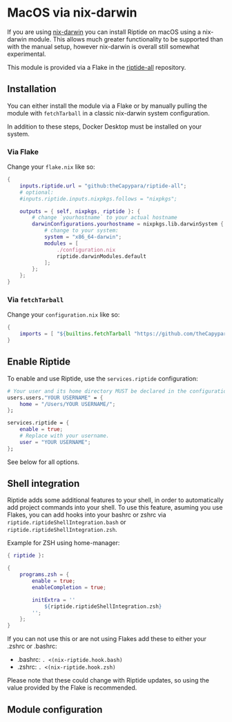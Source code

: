 # MacOS via nix-darwin

If you are using [nix-darwin](https://github.com/LnL7/nix-darwin) you can install Riptide on macOS using
a nix-darwin module. This allows much greater functionality to be supported than with the manual setup, however
nix-darwin is overall still somewhat experimental.

This module is provided via a Flake in the [riptide-all](https://github.com/theCapypara/riptide-all)
repository.

## Installation

You can either install the module via a Flake or by manually pulling the
module with `fetchTarball` in a classic nix-darwin system configuration.

In addition to these steps, Docker Desktop must be installed on your system.

### Via Flake

Change your `flake.nix` like so:

```nix
{
    inputs.riptide.url = "github:theCapypara/riptide-all";
    # optional:
    #inputs.riptide.inputs.nixpkgs.follows = "nixpkgs";

    outputs = { self, nixpkgs, riptide }: {
        # change `yourhostname` to your actual hostname
        darwinConfigurations.yourhostname = nixpkgs.lib.darwinSystem {
            # change to your system:
            system = "x86_64-darwin";
            modules = [
                ./configuration.nix
                riptide.darwinModules.default
            ];
        };
    };
}
```

### Via `fetchTarball`

Change your `configuration.nix` like so:

```nix
{
    imports = [ "${builtins.fetchTarball "https://github.com/theCapypara/riptide-all/archive/master.tar.gz"}/nix/modules/darwin.nix" ];
}
```

## Enable Riptide

To enable and use Riptide, use the `services.riptide` configuration:

```nix
# Your user and its home directory MUST be declared in the configuration:
users.users."YOUR USERNAME" = {
    home = "/Users/YOUR USERNAME/";
};

services.riptide = {
    enable = true;
    # Replace with your username.
    user = "YOUR USERNAME";
};
```

See below for all options.

## Shell integration

Riptide adds some additional features to your shell, in order to automatically add project
commands into your shell. To use this feature, asuming you use Flakes,
you can add hooks into your bashrc or zshrc via
`riptide.riptideShellIntegration.bash` or `riptide.riptideShellIntegration.zsh`.

Example for ZSH using home-manager:

```nix
{ riptide }:

{
    programs.zsh = {
        enable = true;
        enableCompletion = true;

        initExtra = ''
            ${riptide.riptideShellIntegration.zsh}
        '';
    };
}
```

If you can not use this or are not using Flakes add these to either
your .zshrc or .bashrc:

- .bashrc: `. <(nix-riptide.hook.bash)`
- .zshrc: `. <(nix-riptide.hook.zsh)`

Please note that these could change with Riptide updates, so using
the value provided by the Flake is recommended.

## Module configuration

```{include} _nix_module_cfg.md

```